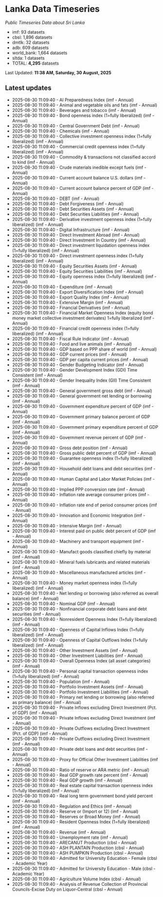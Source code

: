 # Lanka Data Timeseries
*Public Timeseries Data about Sri Lanka*

* imf: 93 datasets
* cbsl: 1,896 datasets
* dmtlk: 32 datasets
* adb: 609 datasets
* world_bank: 1,664 datasets
* sltda: 1 datasets
* TOTAL: **4,295** datasets

Last Updated: **11:38 AM, Saturday, 30 August, 2025**

## Latest updates

* 2025-08-30 11:09:40 - AI Preparedness Index (imf - Annual)
* 2025-08-30 11:09:40 - Animal and vegetable oils and fats (imf - Annual)
* 2025-08-30 11:09:40 - Beverages and tobacco (imf - Annual)
* 2025-08-30 11:09:40 - Bond openness index (1=fully liberalized) (imf - Annual)
* 2025-08-30 11:09:40 - Central Government Debt (imf - Annual)
* 2025-08-30 11:09:40 - Chemicals (imf - Annual)
* 2025-08-30 11:09:40 - Collective investment openness index (1=fully liberalized) (imf - Annual)
* 2025-08-30 11:09:40 - Commercial credit openness index (1=fully liberalized) (imf - Annual)
* 2025-08-30 11:09:40 - Commodity & transactions not classified accord to kind (imf - Annual)
* 2025-08-30 11:09:40 - Crude materials inedible except fuels (imf - Annual)
* 2025-08-30 11:09:40 - Current account balance U.S. dollars (imf - Annual)
* 2025-08-30 11:09:40 - Current account balance percent of GDP (imf - Annual)
* 2025-08-30 11:09:40 - DEBT (imf - Annual)
* 2025-08-30 11:09:40 - Debt Forgiveness (imf - Annual)
* 2025-08-30 11:09:40 - Debt Securities Assets (imf - Annual)
* 2025-08-30 11:09:40 - Debt Securities Liabilities (imf - Annual)
* 2025-08-30 11:09:40 - Derivative investment openness index (1=fully liberalized) (imf - Annual)
* 2025-08-30 11:09:40 - Digital Infrastructure (imf - Annual)
* 2025-08-30 11:09:40 - Direct Investment Abroad (imf - Annual)
* 2025-08-30 11:09:40 - Direct Investment In Country (imf - Annual)
* 2025-08-30 11:09:40 - Direct investment liquidation openness index (1=fully liberalized) (imf - Annual)
* 2025-08-30 11:09:40 - Direct investment openness index (1=fully liberalized) (imf - Annual)
* 2025-08-30 11:09:40 - Equity Securities Assets (imf - Annual)
* 2025-08-30 11:09:40 - Equity Securities Liabilities (imf - Annual)
* 2025-08-30 11:09:40 - Equity openness index (1=fully liberalized) (imf - Annual)
* 2025-08-30 11:09:40 - Expenditure (imf - Annual)
* 2025-08-30 11:09:40 - Export Diversification Index (imf - Annual)
* 2025-08-30 11:09:40 - Export Quality Index (imf - Annual)
* 2025-08-30 11:09:40 - Extensive Margin (imf - Annual)
* 2025-08-30 11:09:40 - Financial Derivatives (imf - Annual)
* 2025-08-30 11:09:40 - Financial Market Openness Index (equity bond money market collective investment derivates) 1=fully liberalized (imf - Annual)
* 2025-08-30 11:09:40 - Financial credit openness index (1=fully liberalized) (imf - Annual)
* 2025-08-30 11:09:40 - Fiscal Rule Indicator (imf - Annual)
* 2025-08-30 11:09:40 - Food and live animals (imf - Annual)
* 2025-08-30 11:09:40 - GDP based on PPP share of world (imf - Annual)
* 2025-08-30 11:09:40 - GDP current prices (imf - Annual)
* 2025-08-30 11:09:40 - GDP per capita current prices (imf - Annual)
* 2025-08-30 11:09:40 - Gender Budgeting Indicator (imf - Annual)
* 2025-08-30 11:09:40 - Gender Development Index (GDI) Time Consistent (imf - Annual)
* 2025-08-30 11:09:40 - Gender Inequality Index (GII) Time Consistent (imf - Annual)
* 2025-08-30 11:09:40 - General government gross debt (imf - Annual)
* 2025-08-30 11:09:40 - General government net lending or borrowing (imf - Annual)
* 2025-08-30 11:09:40 - Government expenditure percent of GDP (imf - Annual)
* 2025-08-30 11:09:40 - Government primary balance percent of GDP (imf - Annual)
* 2025-08-30 11:09:40 - Government primary expenditure percent of GDP (imf - Annual)
* 2025-08-30 11:09:40 - Government revenue percent of GDP (imf - Annual)
* 2025-08-30 11:09:40 - Gross debt position (imf - Annual)
* 2025-08-30 11:09:40 - Gross public debt percent of GDP (imf - Annual)
* 2025-08-30 11:09:40 - Guarantee openness index (1=fully liberalized) (imf - Annual)
* 2025-08-30 11:09:40 - Household debt loans and debt securities (imf - Annual)
* 2025-08-30 11:09:40 - Human Capital and Labor Market Policies (imf - Annual)
* 2025-08-30 11:09:40 - Implied PPP conversion rate (imf - Annual)
* 2025-08-30 11:09:40 - Inflation rate average consumer prices (imf - Annual)
* 2025-08-30 11:09:40 - Inflation rate end of period consumer prices (imf - Annual)
* 2025-08-30 11:09:40 - Innovation and Economic Integration (imf - Annual)
* 2025-08-30 11:09:40 - Intensive Margin (imf - Annual)
* 2025-08-30 11:09:40 - Interest paid on public debt percent of GDP (imf - Annual)
* 2025-08-30 11:09:40 - Machinery and transport equipment (imf - Annual)
* 2025-08-30 11:09:40 - Manufact goods classified chiefly by material (imf - Annual)
* 2025-08-30 11:09:40 - Mineral fuels lubricants and related materials (imf - Annual)
* 2025-08-30 11:09:40 - Miscellaneous manufactured articles (imf - Annual)
* 2025-08-30 11:09:40 - Money market openness index (1=fully liberalized) (imf - Annual)
* 2025-08-30 11:09:40 - Net lending or borrowing (also referred as overall balance) (imf - Annual)
* 2025-08-30 11:09:40 - Nominal GDP (imf - Annual)
* 2025-08-30 11:09:40 - Nonfinancial corporate debt loans and debt securities (imf - Annual)
* 2025-08-30 11:09:40 - Nonresident Openness Index (1=fully liberalized) (imf - Annual)
* 2025-08-30 11:09:40 - Openness of Capital Inflows Index (1=fully liberalized) (imf - Annual)
* 2025-08-30 11:09:40 - Openness of Capital Outflows Index (1=fully liberalized) (imf - Annual)
* 2025-08-30 11:09:40 - Other Investment Assets (imf - Annual)
* 2025-08-30 11:09:40 - Other Investment Liabilities (imf - Annual)
* 2025-08-30 11:09:40 - Overall Openness Index (all asset categories) (imf - Annual)
* 2025-08-30 11:09:40 - Personal capital transaction openness index (1=fully liberalized) (imf - Annual)
* 2025-08-30 11:09:40 - Population (imf - Annual)
* 2025-08-30 11:09:40 - Portfolio Investment Assets (imf - Annual)
* 2025-08-30 11:09:40 - Portfolio Investment Liabilities (imf - Annual)
* 2025-08-30 11:09:40 - Primary net lending or borrowing (also referred as primary balance) (imf - Annual)
* 2025-08-30 11:09:40 - Private Inflows excluding Direct Investment (Pct. of GDP) (imf - Annual)
* 2025-08-30 11:09:40 - Private Inflows excluding Direct Investment (imf - Annual)
* 2025-08-30 11:09:40 - Private Outflows excluding Direct Investment (Pct. of GDP) (imf - Annual)
* 2025-08-30 11:09:40 - Private Outflows excluding Direct Investment (imf - Annual)
* 2025-08-30 11:09:40 - Private debt loans and debt securities (imf - Annual)
* 2025-08-30 11:09:40 - Proxy for Official Other Investment Liabilities (imf - Annual)
* 2025-08-30 11:09:40 - Ratio of reserve or ARA metric (imf - Annual)
* 2025-08-30 11:09:40 - Real GDP growth rate percent (imf - Annual)
* 2025-08-30 11:09:40 - Real GDP growth (imf - Annual)
* 2025-08-30 11:09:40 - Real estate capital transaction openness index (1=fully liberalized) (imf - Annual)
* 2025-08-30 11:09:40 - Real long term government bond yield percent (imf - Annual)
* 2025-08-30 11:09:40 - Regulation and Ethics (imf - Annual)
* 2025-08-30 11:09:40 - Reserve or (Import or 12) (imf - Annual)
* 2025-08-30 11:09:40 - Reserves or Broad Money (imf - Annual)
* 2025-08-30 11:09:40 - Resident Openness Index (1=fully liberalized) (imf - Annual)
* 2025-08-30 11:09:40 - Revenue (imf - Annual)
* 2025-08-30 11:09:40 - Unemployment rate (imf - Annual)
* 2025-08-30 11:09:40 - ARECANUT Production (cbsl - Annual)
* 2025-08-30 11:09:40 - ASH PLANTAIN Production (cbsl - Annual)
* 2025-08-30 11:09:40 - ASH PUMPKIN Production (cbsl - Annual)
* 2025-08-30 11:09:40 - Admitted for University Education - Female (cbsl - Academic Year)
* 2025-08-30 11:09:40 - Admitted for University Education - Male (cbsl - Academic Year)
* 2025-08-30 11:09:40 - Agriculture Volume Index (cbsl - Annual)
* 2025-08-30 11:09:40 - Analysis of Revenue Collection of Provincial Councils-Excise Duty on Liquor-Central (cbsl - Annual)